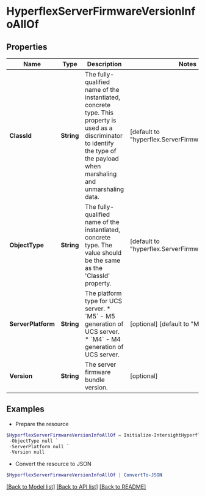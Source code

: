 # HyperflexServerFirmwareVersionInfoAllOf
## Properties

Name | Type | Description | Notes
------------ | ------------- | ------------- | -------------
**ClassId** | **String** | The fully-qualified name of the instantiated, concrete type. This property is used as a discriminator to identify the type of the payload when marshaling and unmarshaling data. | [default to "hyperflex.ServerFirmwareVersionInfo"]
**ObjectType** | **String** | The fully-qualified name of the instantiated, concrete type. The value should be the same as the &#39;ClassId&#39; property. | [default to "hyperflex.ServerFirmwareVersionInfo"]
**ServerPlatform** | **String** | The platform type for UCS server. * &#x60;M5&#x60; - M5 generation of UCS server. * &#x60;M4&#x60; - M4 generation of UCS server. | [optional] [default to "M5"]
**Version** | **String** | The server firmware bundle version. | [optional] 

## Examples

- Prepare the resource
```powershell
$HyperflexServerFirmwareVersionInfoAllOf = Initialize-IntersightHyperflexServerFirmwareVersionInfoAllOf  -ClassId null `
 -ObjectType null `
 -ServerPlatform null `
 -Version null
```

- Convert the resource to JSON
```powershell
$HyperflexServerFirmwareVersionInfoAllOf | ConvertTo-JSON
```

[[Back to Model list]](../README.md#documentation-for-models) [[Back to API list]](../README.md#documentation-for-api-endpoints) [[Back to README]](../README.md)

